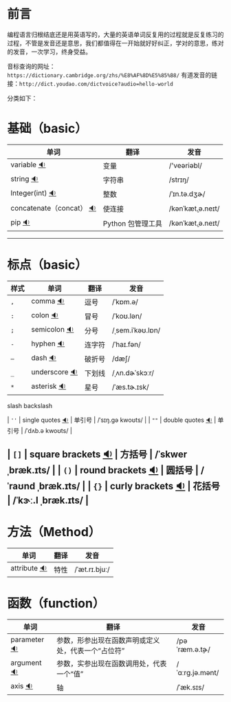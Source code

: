 # 前言

编程语言归根结底还是用英语写的，大量的英语单词反复用的过程就是反复练习的过程，不管是发音还是意思，我们都值得在一开始就好好纠正，学对的意思，练对的发音，一次学习，终身受益。

音标查询的网址：`https://dictionary.cambridge.org/zhs/%E8%AF%8D%E5%85%B8/`
有道发音的链接：`http://dict.youdao.com/dictvoice?audio=hello-world`

分类如下：

# 基础（basic）
| 单词   | 翻译     | 发音 |
| ------ | -------- | ------ |
| variable [:sound:](http://dict.youdao.com/dictvoice?audio=variable) | 变量 | /'veəriəbl/ |
| string [:sound:](http://dict.youdao.com/dictvoice?audio=string) | 字符串 | /strɪŋ/ | 
| Integer(int) [:sound:](http://dict.youdao.com/dictvoice?audio=integer) | 整数 |  /ˈɪn.tə.dʒɚ/ | 
| concatenate（concat） [:sound:](http://dict.youdao.com/dictvoice?audio=concatenate) | 使连接 | /kənˈkæt̬.ə.neɪt/ | 
| pip [:sound:](http://dict.youdao.com/dictvoice?audio=concatenate) |  Python 包管理工具 | /kənˈkæt̬.ə.neɪt/ | 



---

# 标点（basic）
|  样式  |  单词   | 翻译     | 发音 |
| ------ | ------ | -------- | ------ |
|  `,`  | comma [:sound:](http://dict.youdao.com/dictvoice?audio=comma) | 逗号 | /ˈkɒm.ə/ |
|  `:`  | colon [:sound:](http://dict.youdao.com/dictvoice?audio=colon) | 冒号 | /ˈkoʊ.lən/ |
|  `;`  | semicolon [:sound:](http://dict.youdao.com/dictvoice?audio=semicolon) | 分号 | /ˌsem.iˈkəʊ.lɒn/ |
|  `-`  | hyphen [:sound:](http://dict.youdao.com/dictvoice?audio=hyphen) | 连字符 |  /ˈhaɪ.fən/ |
|  `—`  | dash [:sound:](http://dict.youdao.com/dictvoice?audio=dash) | 破折号 | /dæʃ/ |
|  `_`  | underscore [:sound:](http://dict.youdao.com/dictvoice?audio=underscore) | 下划线 | /ˌʌn.dɚˈskɔːr/ |
|  `*`  | asterisk [:sound:](http://dict.youdao.com/dictvoice?audio=asterisk) | 星号 | /ˈæs.tɚ.ɪsk/ |
slash
backslash

|  `''`  | single quotes [:sound:](http://dict.youdao.com/dictvoice?audio=single-quotes) | 单引号 |  /ˈsɪŋ.ɡə kwoʊts/ |
|  `""`  | double quotes [:sound:](http://dict.youdao.com/dictvoice?audio=double-quotes) | 单引号 |  /ˈdʌb.ə kwoʊts/ |

|  `[]`  | square brackets [:sound:](http://dict.youdao.com/dictvoice?audio=square-brackets) | 方括号 |  /ˈskwer ˌbræk.ɪts/ |
|  `()`  | round brackets [:sound:](http://dict.youdao.com/dictvoice?audio=round-brackets) | 圆括号 |  /ˈraʊnd ˌbræk.ɪts/ |
|  `{}`  | curly brackets [:sound:](http://dict.youdao.com/dictvoice?audio=curly-brackets) | 花括号 |  /ˈkɝː.l ˌbræk.ɪts/ |
---

# 方法（Method）
| 单词   | 翻译     | 发音 |
| ------ | -------- | ------ |
| attribute [:sound:](http://dict.youdao.com/dictvoice?audio=attribute) |  特性 | /ˈæt.rɪ.bjuː/ | 

# 函数（function）
| 单词   | 翻译     | 发音 |
| ------ | -------- | ------ |
| parameter [:sound:](http://dict.youdao.com/dictvoice?audio=parameter) | 参数，形参出现在函数声明或定义处，代表一个“占位符” | /pəˈræm.ə.t̬ɚ/ | 
| argument [:sound:](http://dict.youdao.com/dictvoice?audio=argument) | 参数，实参出现在函数调用处，代表一个“值”| /ˈɑːrɡ.jə.mənt/ | 
| axis [:sound:](http://dict.youdao.com/dictvoice?audio=axis) | 轴 | /ˈæk.sɪs/ | 


